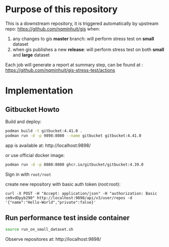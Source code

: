 # Purpose of this repository

This is a downstream repository, it is triggered automatically by upstream repo: https://github.com/nqminhuit/gis when:

1. any changes to gis **master** branch: will perform stress test on **small** dataset
2. when gis publishes a new **release**: will perform stress test on both **small** and **large** dataset


Each job will generate a report at summary step, can be found at : https://github.com/nqminhuit/gis-stress-test/actions

# Implementation

## Gitbucket Howto

Build and deploy:
```bash
podman build -t gitbucket:4.41.0 .
podman run -d -p 9898:8080 --name gitbucket gitbucket:4.41.0
```
app is available at: http://localhost:9898/

or use official docker image:
```bash
podman run -d -p 8080:8080 ghcr.io/gitbucket/gitbucket:4.39.0
```

Sign in with `root/root`

create new repository with basic auth token (root:root):
```
curl -X POST -H "Accept: application/json" -H "authorization: Basic cm9vdDpyb290" http://localhost:9898/api/v3/user/repos -d '{"name":"Hello-World","private":false}'
```

## Run performance test inside container

```bash
source run_on_small_dataset.sh
```
Observe repositores at: http://localhost:9898/
